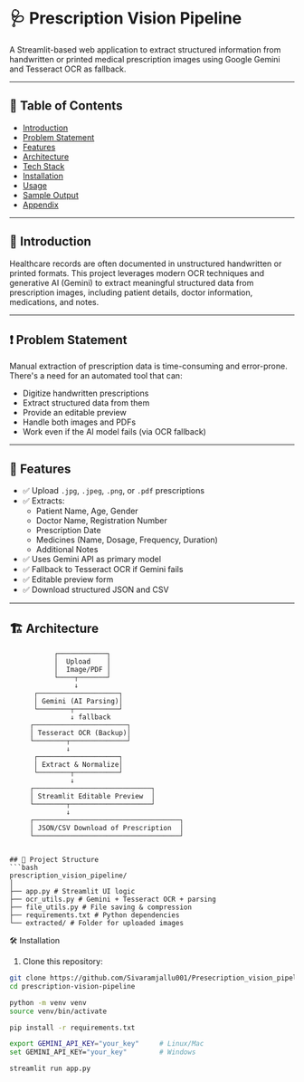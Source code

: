 # 🩺 Prescription Vision Pipeline

A Streamlit-based web application to extract structured information from handwritten or printed medical prescription images using Google Gemini and Tesseract OCR as fallback.

---

## 📌 Table of Contents

- [Introduction](#introduction)
- [Problem Statement](#problem-statement)
- [Features](#features)
- [Architecture](#architecture)
- [Tech Stack](#tech-stack)
- [Installation](#installation)
- [Usage](#usage)
- [Sample Output](#sample-output)
- [Appendix](#appendix)

---

## 📖 Introduction

Healthcare records are often documented in unstructured handwritten or printed formats. This project leverages modern OCR techniques and generative AI (Gemini) to extract meaningful structured data from prescription images, including patient details, doctor information, medications, and notes.

---

## ❗ Problem Statement

Manual extraction of prescription data is time-consuming and error-prone. There's a need for an automated tool that can:
- Digitize handwritten prescriptions
- Extract structured data from them
- Provide an editable preview
- Handle both images and PDFs
- Work even if the AI model fails (via OCR fallback)

---

## 🌟 Features

- ✅ Upload `.jpg`, `.jpeg`, `.png`, or `.pdf` prescriptions
- ✅ Extracts:
  - Patient Name, Age, Gender
  - Doctor Name, Registration Number
  - Prescription Date
  - Medicines (Name, Dosage, Frequency, Duration)
  - Additional Notes
- ✅ Uses Gemini API as primary model
- ✅ Fallback to Tesseract OCR if Gemini fails
- ✅ Editable preview form
- ✅ Download structured JSON and CSV

---

## 🏗 Architecture

```text
           ┌────────────┐
           │  Upload    │
           │  Image/PDF │
           └────┬───────┘
                ↓
      ┌────────────────────┐
      │ Gemini (AI Parsing)│
      └────────┬───────────┘
               ↓ fallback
     ┌───────────────────────┐
     │ Tesseract OCR (Backup)│
     └────────┬──────────────┘
              ↓
      ┌────────────────────┐
      │ Extract & Normalize│
      └────────┬───────────┘
               ↓
     ┌─────────────────────────────┐
     │ Streamlit Editable Preview  │
     └────────┬────────────────────┘
              ↓
     ┌────────────────────────────────────┐
     │ JSON/CSV Download of Prescription  │
     └────────────────────────────────────┘


## 📁 Project Structure
```bash
prescription_vision_pipeline/
│
├── app.py # Streamlit UI logic
├── ocr_utils.py # Gemini + Tesseract OCR + parsing
├── file_utils.py # File saving & compression
├── requirements.txt # Python dependencies
└── extracted/ # Folder for uploaded images
```

🛠️ Installation

1. Clone this repository:

```bash
git clone https://github.com/Sivaramjallu001/Presecription_vision_pipeline.git
cd prescription-vision-pipeline

python -m venv venv
source venv/bin/activate

pip install -r requirements.txt

export GEMINI_API_KEY="your_key"     # Linux/Mac
set GEMINI_API_KEY="your_key"        # Windows

streamlit run app.py
